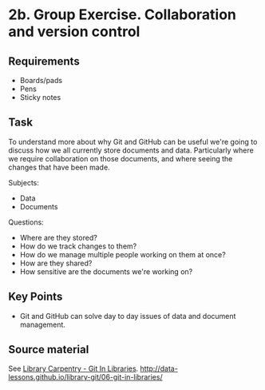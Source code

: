 2b. Group Exercise. Collaboration and version control
======================================================

Requirements
------------

- Boards/pads
- Pens
- Sticky notes

Task
----

To understand more about why Git and GitHub can be useful we're going to discuss how we all currently store documents and data.  Particularly where we require collaboration on those documents, and where seeing the changes that have been made.

Subjects:

- Data
- Documents

Questions:

- Where are they stored?
- How do we track changes to them?
- How do we manage multiple people working on them at once?
- How are they shared?
- How sensitive are the documents we're working on?

Key Points
----------

- Git and GitHub can solve day to day issues of data and document management.

Source material
---------------

See [Library Carpentry - Git In Libraries](http://data-lessons.github.io/library-git/06-git-in-libraries/).
http://data-lessons.github.io/library-git/06-git-in-libraries/